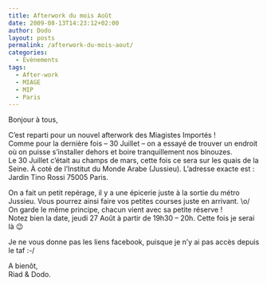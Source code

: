 ```yaml
---
title: Afterwork du mois Août
date: 2009-08-13T14:23:12+02:00
author: Dodo
layout: posts
permalink: /afterwork-du-mois-aout/
categories:
  - Evènements
tags:
  - After-work
  - MIAGE
  - MIP
  - Paris
---
```

Bonjour à tous,

C&#8217;est reparti pour un nouvel afterwork des Miagistes Importés !  
Comme pour la dernière fois &#8211; 30 Juillet &#8211; on a essayé de trouver un endroit où on puisse s&#8217;installer dehors et boire tranquillement nos binouzes.  
Le 30 Juillet c&#8217;était au champs de mars, cette fois ce sera sur les quais de la Seine. À coté de l&#8217;Institut du Monde Arabe (Jussieu). L&#8217;adresse exacte est : Jardin Tino Rossi 75005 Paris.

On a fait un petit repérage, il y a une épicerie juste à la sortie du métro Jussieu. Vous pourrez ainsi faire vos petites courses juste en arrivant. \o/  
On garde le même principe, chacun vient avec sa petite réserve !  
Notez bien la date, jeudi 27 Août à partir de 19h30 &#8211; 20h. Cette fois je serai là 😉

Je ne vous donne pas les liens facebook, puisque je n&#8217;y ai pas accès depuis le taf :-/

A bienôt,  
Riad & Dodo.
